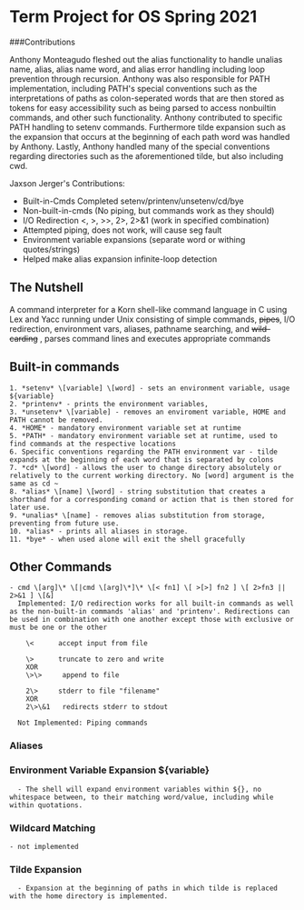 
# Term Project for OS Spring 2021

###Contributions

Anthony Monteagudo fleshed out the alias functionality to handle unalias name, alias, alias name word, and alias error handling including loop prevention through recursion. Anthony was also responsible for PATH implementation, including PATH's special conventions such as the interpretations of paths as colon-seperated words that are then stored as tokens for easy accessibility such as being parsed to access nonbuiltin commands, and other such functionality. Anthony contributed to specific PATH handling to setenv commands. Furthermore tilde expansion such as the expansion that occurs at the beginning of each path word was handled by Anthony. Lastly, Anthony handled many of the special conventions regarding directories such as the aforementioned tilde, but also including cwd.

Jaxson Jerger's Contributions:
  - Built-in-Cmds Completed
      setenv/printenv/unsetenv/cd/bye
  - Non-built-in-cmds (No piping, but commands work as they should)
  - I/O Redirection 
      <, >, >>, 2>, 2>&1    (work in specified combination)
  - Attempted piping, does not work, will cause seg fault
  - Environment variable expansions (separate word or withing quotes/strings)
  - Helped make alias expansion infinite-loop detection
      
## The Nutshell
A command interpreter for a Korn shell-like command language in C using Lex and Yacc running under Unix  consisting of simple commands, ~~pipes~~, I/O redirection, environment vars, aliases, pathname searching, and ~~wild-carding~~ , parses command lines and executes appropriate commands

    

## Built-in commands

 
    1. *setenv* \[variable] \[word] - sets an environment variable, usage ${variable}
    2. *printenv* - prints the environment variables,
    3. *unsetenv* \[variable] - removes an enviroment variable, HOME and PATH cannot be removed.
    4. *HOME* - mandatory environment variable set at runtime
    5. *PATH* - mandatory environment variable set at runtime, used to find commands at the respective locations
    6. Specific conventions regarding the PATH environment var - tilde expands at the beginning of each word that is separated by colons
    7. *cd* \[word] - allows the user to change directory absolutely or relatively to the current working directory. No [word] argument is the same as cd ~ 
    8. *alias* \[name] \[word] - string substitution that creates a shorthand for a corresponding comand or action that is then stored for later use.
    9. *unalias* \[name] - removes alias substitution from storage, preventing from future use.
    10. *alias* - prints all aliases in storage.
    11. *bye* - when used alone will exit the shell gracefully

 

## Other Commands

    - cmd \[arg]\* \[|cmd \[arg]\*]\* \[< fn1] \[ >[>] fn2 ] \[ 2>fn3 || 2>&1 ] \[&]
      Implemented: I/O redirection works for all built-in commands as well as the non-built-in commands 'alias' and 'printenv'. Redirections can be used in combination with one another except those with exclusive or must be one or the other

        \<      accept input from file

        \>      truncate to zero and write
        XOR
        \>\>     append to file
        
        2\>     stderr to file "filename"
        XOR
        2\>\&1   redirects stderr to stdout
        
      Not Implemented: Piping commands

### Aliases

### Environment Variable Expansion ${variable}

      - The shell will expand environment variables within ${}, no whitespace between, to their matching word/value, including while within quotations.

### Wildcard Matching
	- not implemented
### Tilde Expansion
      - Expansion at the beginning of paths in which tilde is replaced with the home directory is implemented.
   
